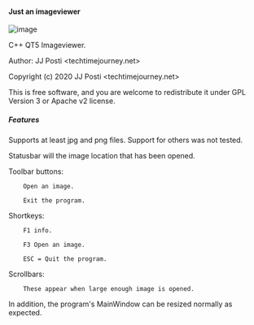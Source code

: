 #### Just an imageviewer

![image](https://user-images.githubusercontent.com/29865797/77225079-b8db9c80-6b74-11ea-9b03-d91602d947d6.jpg)


C++ QT5 Imageviewer.

Author: JJ Posti <techtimejourney.net>

Copyright (c) 2020 JJ Posti <techtimejourney.net>

This is free software, and you are welcome to redistribute it under GPL Version 3 or Apache v2 license.

##### Features

Supports at least jpg and png files. Support for others was not tested.

Statusbar will the image location that  has been opened.

Toolbar buttons:

		Open an image.

		Exit the program.

Shortkeys: 

		F1 info.

		F3 Open an image.

		ESC = Quit the program.


Scrollbars:

		These appear when large enough image is opened.

In addition, the program's MainWindow can be resized normally as expected.
